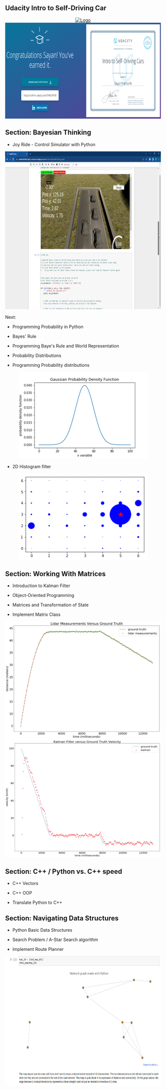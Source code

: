 
## Udacity Intro to Self-Driving Car

<div align="center">
  <a href="https://confirm.udacity.com/5VWLKPCM">
    <img src="https://www.udacity.com/blog/wp-content/uploads/2021/12/UdacityLogo-violet.svg" alt="Logo" width="280" height="280">
  </a>
  </div>
  
<div align="center">
  <a href="https://confirm.udacity.com/5VWLKPCM">
    <img src="https://github.com/sayanpr8175/Udacity-intro-to-self-driving-learning/blob/83da061aa6dec1eed15bf2f017873c15489acb11/x_CourseProjectsImages/udacity_image.PNG" alt="Logo" width="1020" height="310">
  </a>
  </div>
  
  ## Section: Bayesian Thinking 
  * Joy Ride - Control Simulator with Python
  <div align="center">
  <a href="x_CourseProjectsImages/Udacity_Self_driving_car__First_Frame.png">
    <img src="x_CourseProjectsImages/Udacity_Self_driving_car__First_Frame.png" alt="Logo" width="980" height="510">
  </a>
  </div>
  
  
 Next:
 
 
  * Programming Probability in Python
  
  *  Bayes' Rule
  
  *  Programming Baye's Rule and World Representation


  *  Probability Distributions


  *  Programming Probability distributions

  <div align="center">
  <a href="Bayesian Thinking in Python/10. Gaussian Distribution/MyWorkSpace/gaussian_density_results.png">
    <img src="Bayesian Thinking in Python/10. Gaussian Distribution/MyWorkSpace/gaussian_density_results.png" alt="Logo" width="420" height="280">
  </a>
  </div>
  
  
  * 2D Histogram  filter
  
  <div align="center">
  <a href="x_CourseProjectsImages/download.png">
    <img src="x_CourseProjectsImages/download.png" alt="Logo" width="420" height="280">
  </a>
  </div>
  
  ## Section: Working With Matrices
  
  * Introduction to Kalman Filter

  * Object-Oriented Programming

  * Matrices and Transformation of State

  * Implement Matrix Class


  <div align="center">
  <a href="x_CourseProjectsImages/lidar_kalman_Filter.png">
    <img src="x_CourseProjectsImages/lidar_kalman_Filter.png" alt="KalamFilter1" width="620" height="380">
  </a>
  </div>
  
  
  
  <div align="center">
  <a href="x_CourseProjectsImages/kalman_velo_2.png">
    <img src="x_CourseProjectsImages/kalman_velo_2.png" alt="KalmanFilter2" width="620" height="380">
  </a>
  </div>
  
  
  ## Section: C++ / Python vs. C++ speed
  
  * C++ Vectors

  * C++ OOP

  * Translate Python to C++

  ## Section: Navigating Data Structures
    
  * Python Basic Data Structures

  * Search Problem / A-Star Search algorithm

  * Implement Route Planner

    
   <div align="center">
  <a href="x_CourseProjectsImages/python_a_star_1.PNG">
    <img src="x_CourseProjectsImages/python_a_star_1.PNG" alt="routePlanner" width="790" height="420">
  </a>
  </div>

  
  

  
  
  
